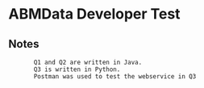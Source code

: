 # ABMData Developer Test

## Notes
 ```
        Q1 and Q2 are written in Java.
		Q3 is written in Python.
		Postman was used to test the webservice in Q3
 ```
